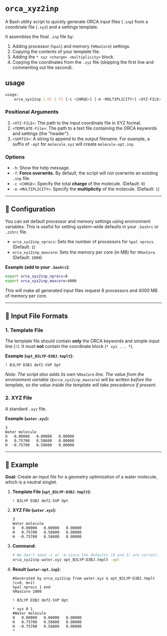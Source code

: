 # `orca_xyz2inp`

A Bash utility script to quickly generate ORCA input files (`.inp`) from a coordinate file (`.xyz`) and a settings template.

It assembles the final `.inp` file by:

1.  Adding processor (`%pal`) and memory (`%MaxCore`) settings.
2.  Copying the contents of your template file.
3.  Adding the `* xyz <charge> <multiplicity>` block.
4.  Copying the coordinates from the `.xyz` file (skipping the first line and commenting out the second).

## usage

```bash
usage: 
    orca_xyz2inp [-h] [-f] [-c <CHRGE>] [-m <MULTIPLICITY>] <XYZ-FILE> <TEMPLATE-File> <SUFFIX>
```

### Positional Arguments

1.  `<XYZ-FILE>`: The path to the input coordinate file in XYZ format.
2.  `<TEMPLATE-File>`: The path to a text file containing the ORCA keywords and settings (the "header").
3.  `<SUFFIX>`: A string to append to the output filename. For example, a suffix of `-opt` for `molecule.xyz` will create `molecule-opt.inp`.

### Options

  * `-h`: Show the help message.
  * `-f`: **Force overwrite.** By default, the script will not overwrite an existing `.inp` file.
  * `-c <CHRGE>`: Specify the total **charge** of the molecule. (Default: `0`)
  * `-m <MULTIPLICITY>`: Specify the **multiplicity** of the molecule. (Default: `1`)

-----

## 🔧 Configuration

You can set default processor and memory settings using environment variables. This is useful for setting system-wide defaults in your `.bashrc` or `.zshrc` file.

  * `orca_xyz2inp_nprocs`: Sets the number of processors for `%pal nprocs`. (Default: `1`)
  * `orca_xyz2inp_maxcore`: Sets the memory per core (in MB) for `%MaxCore`. (Default: `1000`)

**Example (add to your `.bashrc`):**

```bash
export orca_xyz2inp_nprocs=8
export orca_xyz2inp_maxcore=4000
```

This will make all generated input files request 8 processors and 4000 MB of memory per core.

-----

## 📁 Input File Formats

### 1\. Template File

The template file should contain **only** the ORCA keywords and simple-input line (`!`). It must **not** contain the coordinate block (`* xyz ... *`).

**Example (`opt_B3LYP-D3BJ.tmplt`):**

```
! B3LYP D3BJ def2-SVP Opt

```

*Note: The script also adds its own `%MaxCore` line. The value from the environment variable (`$orca_xyz2inp_maxcore`) will be written *before* the template, so the value inside the template will take precedence if present.*

### 2\. XYZ File

A standard `.xyz` file.

**Example (`water.xyz`):**

```
3
Water molecule
O   0.00000   0.00000   0.00000
H   0.75700   0.58600   0.00000
H  -0.75700   0.58600   0.00000
```

-----

## 🚀 Example

**Goal:** Create an input file for a geometry optimization of a water molecule, which is a neutral singlet.

1.  **Template File (`opt_B3LYP-D3BJ.tmplt`):**

    ```
    ! B3LYP D3BJ def2-SVP Opt
    ```

2.  **XYZ File (`water.xyz`):**

    ```
    3
    Water molecule
    O   0.00000   0.00000   0.00000
    H   0.75700   0.58600   0.00000
    H  -0.75700   0.58600   0.00000
    ```

3.  **Command:**

    ```bash
    # We don't need -c or -m since the defaults (0 and 1) are correct.
    orca_xyz2inp water.xyz opt_B3LYP-D3BJ.tmplt -opt
    ```

4.  **Result (`water-opt.inp`):**

    ```
    #Generated by orca_xyz2inp from water.xyz & opt_B3LYP-D3BJ.tmplt (c=0, m=1)
    %pal nprocs 1 end
    %MaxCore 1000

    ! B3LYP D3BJ def2-SVP Opt

    * xyz 0 1
    #Water molecule
    O   0.00000   0.00000   0.00000
    H   0.75700   0.58600   0.00000
    H  -0.75700   0.58600   0.00000
    *
    ```
